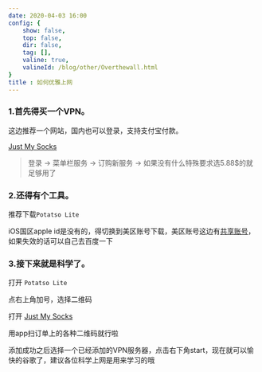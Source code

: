 ```yaml
---
date: 2020-04-03 16:00
config: {
    show: false,
    top: false,
    dir: false,
    tag: [],
    valine: true,
    valineId: /blog/other/Overthewall.html
}
title : 如何优雅上网
---
```

### 1.首先得买一个VPN。

这边推荐一个网站，国内也可以登录，支持支付宝付款。

<a href="https://justmysocks2.net/" target="_blank">Just My Socks</a>

<blockquote>
<p>登录 -> 菜单栏服务 -> 订购新服务 -> 如果没有什么特殊要求选5.88$的就足够用了</p>
</blockquote>

### 2.还得有个工具。

推荐下载<code class="default">Potatso Lite</code>

iOS国区apple id是没有的，得切换到美区账号下载，美区账号这边有<a href="https://github.com/v2net/Apple" target="_blank">共享账号</a>，如果失效的话可以自己去百度一下

### 3.接下来就是科学了。

打开 <code class="default">Potatso Lite</code>

点右上角加号，选择二维码

打开 <a href="https://justmysocks2.net/" target="_blank">Just My Socks</a>

用app扫订单上的各种二维码就行啦

添加成功之后选择一个已经添加的VPN服务器，点击右下角start，现在就可以愉快的谷歌了，建议各位科学上网是用来学习的哦